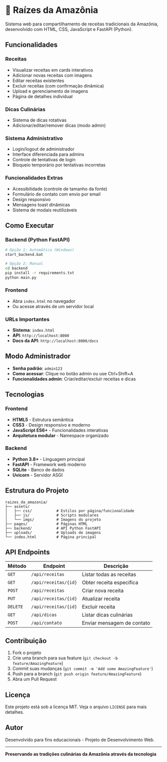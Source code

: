 # 🌿 Raízes da Amazônia

Sistema web para compartilhamento de receitas tradicionais da Amazônia, desenvolvido com HTML, CSS, JavaScript e FastAPI (Python).

## Funcionalidades

### Receitas

- Visualizar receitas em cards interativos
- Adicionar novas receitas com imagens
- Editar receitas existentes
- Excluir receitas (com confirmação dinâmica)
- Upload e gerenciamento de imagens
- Página de detalhes individual

### Dicas Culinárias

- Sistema de dicas rotativas
- Adicionar/editar/remover dicas (modo admin)

### Sistema Administrativo

- Login/logout de administrador
- Interface diferenciada para admins
- Controle de tentativas de login
- Bloqueio temporário por tentativas incorretas

### Funcionalidades Extras

- Acessibilidade (controle de tamanho da fonte)
- Formulário de contato com envio por email
- Design responsivo
- Mensagens toast dinâmicas
- Sistema de modais reutilizáveis

## Como Executar

### Backend (Python FastAPI)

```bash
# Opção 1: Automática (Windows)
start_backend.bat

# Opção 2: Manual
cd backend
pip install -r requirements.txt
python main.py
```

### Frontend

- Abra `index.html` no navegador
- Ou acesse através de um servidor local

### URLs Importantes

- **Sistema**: `index.html`
- **API**: `http://localhost:8000`
- **Docs da API**: `http://localhost:8000/docs`

## Modo Administrador

- **Senha padrão**: `admin123`
- **Como acessar**: Clique no botão admin ou use Ctrl+Shift+A
- **Funcionalidades admin**: Criar/editar/excluir receitas e dicas

## Tecnologias

### Frontend

- **HTML5** - Estrutura semântica
- **CSS3** - Design responsivo e moderno
- **JavaScript ES6+** - Funcionalidades interativas
- **Arquitetura modular** - Namespace organizado

### Backend

- **Python 3.8+** - Linguagem principal
- **FastAPI** - Framework web moderno
- **SQLite** - Banco de dados
- **Uvicorn** - Servidor ASGI

## Estrutura do Projeto

```
raizes_da_amazonia/
├── assets/
│   ├── css/           # Estilos por página/funcionalidade
│   ├── js/            # Scripts modulares
│   └── imgs/          # Imagens do projeto
├── pages/             # Páginas HTML
├── backend/           # API Python FastAPI
├── uploads/           # Uploads de imagens
└── index.html         # Página principal
```

## API Endpoints

| Método   | Endpoint             | Descrição                  |
| -------- | -------------------- | -------------------------- |
| `GET`    | `/api/receitas`      | Listar todas as receitas   |
| `GET`    | `/api/receitas/{id}` | Obter receita específica   |
| `POST`   | `/api/receitas`      | Criar nova receita         |
| `PUT`    | `/api/receitas/{id}` | Atualizar receita          |
| `DELETE` | `/api/receitas/{id}` | Excluir receita            |
| `GET`    | `/api/dicas`         | Listar dicas culinárias    |
| `POST`   | `/api/contato`       | Enviar mensagem de contato |

## Contribuição

1. Fork o projeto
2. Crie uma branch para sua feature (`git checkout -b feature/AmazingFeature`)
3. Commit suas mudanças (`git commit -m 'Add some AmazingFeature'`)
4. Push para a branch (`git push origin feature/AmazingFeature`)
5. Abra um Pull Request

## Licença

Este projeto está sob a licença MIT. Veja o arquivo `LICENSE` para mais detalhes.

## Autor

Desenvolvido para fins educacionais - Projeto de Desenvolvimento Web.

---

**Preservando as tradições culinárias da Amazônia através da tecnologia**
